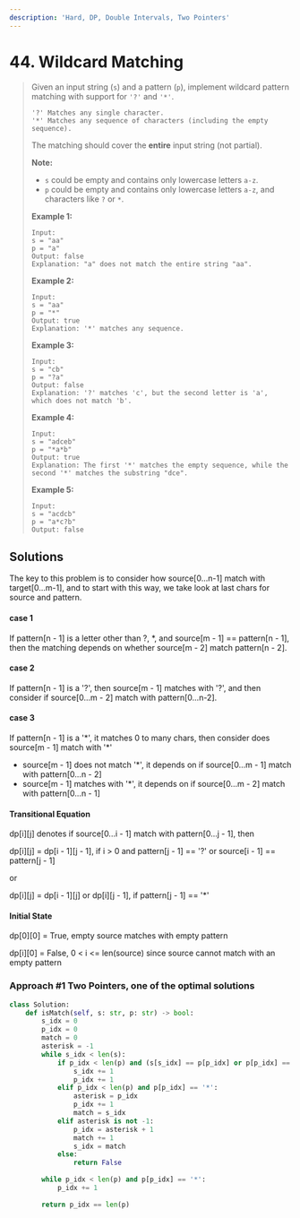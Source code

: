 ```yaml
---
description: 'Hard, DP, Double Intervals, Two Pointers'
---
```


# 44. Wildcard Matching

> Given an input string \(`s`\) and a pattern \(`p`\), implement wildcard pattern matching with support for `'?'` and `'*'`.
>
> ```text
> '?' Matches any single character.
> '*' Matches any sequence of characters (including the empty sequence).
> ```
>
> The matching should cover the **entire** input string \(not partial\).
>
> **Note:**
>
> * `s` could be empty and contains only lowercase letters `a-z`.
> * `p` could be empty and contains only lowercase letters `a-z`, and characters like `?` or `*`.
>
> **Example 1:**
>
> ```text
> Input:
> s = "aa"
> p = "a"
> Output: false
> Explanation: "a" does not match the entire string "aa".
> ```
>
> **Example 2:**
>
> ```text
> Input:
> s = "aa"
> p = "*"
> Output: true
> Explanation: '*' matches any sequence.
> ```
>
> **Example 3:**
>
> ```text
> Input:
> s = "cb"
> p = "?a"
> Output: false
> Explanation: '?' matches 'c', but the second letter is 'a', which does not match 'b'.
> ```
>
> **Example 4:**
>
> ```text
> Input:
> s = "adceb"
> p = "*a*b"
> Output: true
> Explanation: The first '*' matches the empty sequence, while the second '*' matches the substring "dce".
> ```
>
> **Example 5:**
>
> ```text
> Input:
> s = "acdcb"
> p = "a*c?b"
> Output: false
> ```

## Solutions

The key to this problem is to consider how source\[0...n-1\] match with target\[0...m-1\], and to start with this way, we take look at last chars for source and pattern.

#### case 1

If pattern\[n - 1\] is a letter other than ?, \*, and source\[m - 1\] == pattern\[n - 1\], then the matching depends on whether source\[m - 2\] match pattern\[n - 2\].

#### case 2

If pattern\[n - 1\] is a '?', then source\[m - 1\] matches with '?', and then consider if source\[0...m - 2\] match with pattern\[0...n-2\].

#### case 3

If pattern\[n - 1\] is a '\*', it matches 0 to many chars, then consider does source\[m - 1\] match with '\*'

* source\[m - 1\] does not match '\*', it depends on if source\[0...m - 1\] match with pattern\[0...n - 2\]
* source\[m - 1\] matches with '\*', it depends on if source\[0...m - 2\] match with pattern\[0...n - 1\]

#### Transitional Equation

dp\[i\]\[j\] denotes if source\[0...i - 1\] match with pattern\[0...j - 1\], then

dp\[i\]\[j\] = dp\[i - 1\]\[j - 1\], if i &gt; 0 and pattern\[j - 1\] == '?' or source\[i - 1\] == pattern\[j - 1\]

or

dp\[i\]\[j\] = dp\[i - 1\]\[j\] or dp\[i\]\[j - 1\], if pattern\[j - 1\] == '\*'

#### Initial State

dp\[0\]\[0\] = True, empty source matches with empty pattern

dp\[i\]\[0\] = False, 0 &lt; i &lt;= len\(source\) since source cannot match with an empty pattern

### Approach \#1 Two Pointers, one of the optimal solutions

```python
class Solution:
    def isMatch(self, s: str, p: str) -> bool:
        s_idx = 0
        p_idx = 0
        match = 0
        asterisk = -1
        while s_idx < len(s):
            if p_idx < len(p) and (s[s_idx] == p[p_idx] or p[p_idx] == '?'):
                s_idx += 1
                p_idx += 1
            elif p_idx < len(p) and p[p_idx] == '*':
                asterisk = p_idx
                p_idx += 1
                match = s_idx
            elif asterisk is not -1:
                p_idx = asterisk + 1
                match += 1
                s_idx = match
            else:
                return False
        
        while p_idx < len(p) and p[p_idx] == '*':
            p_idx += 1
            
        return p_idx == len(p)
```

